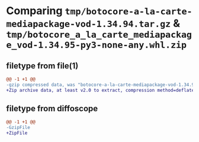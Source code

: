 # Comparing `tmp/botocore-a-la-carte-mediapackage-vod-1.34.94.tar.gz` & `tmp/botocore_a_la_carte_mediapackage_vod-1.34.95-py3-none-any.whl.zip`

## filetype from file(1)

```diff
@@ -1 +1 @@
-gzip compressed data, was "botocore-a-la-carte-mediapackage-vod-1.34.94.tar", last modified: Tue Apr 30 01:01:38 2024, max compression
+Zip archive data, at least v2.0 to extract, compression method=deflate
```

## filetype from diffoscope

```diff
@@ -1 +1 @@
-GzipFile
+ZipFile
```

